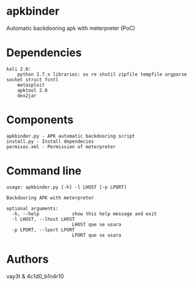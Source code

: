 # apkbinder
Automatic backdooring apk with meterpreter (PoC)

# Dependencies
```
kali 2.0:
	python 2.7.x libraries: os re shutil zipfile tempfile argparse socket struct fcntl
	metasploit
	apktool 2.0
	dex2jar
```
	
# Components
```
apkbinder.py - APK automatic backdooring script
install.py - Install dependecies
permisos.xml - Permission of meterpreter
```

# Command line

```
usage: apkbinder.py [-h] -l LHOST [-p LPORT]

Backdooring APK with meterpreter

optional arguments:
  -h, --help            show this help message and exit
  -l LHOST, --lhost LHOST
                        LHOST que se usara
  -p LPORT, --lport LPORT
                        LPORT que se usara
```

# Authors

vay3t & 4c1d0_b1n4r10
